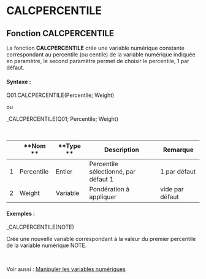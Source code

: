 # CALCPERCENTILE

## Fonction CALCPERCENTILE

La fonction **CALCPERCENTILE** crée une variable numérique constante correspondant au percentile (ou centile) de la variable numérique indiquée en paramètre, le second paramètre permet de choisir le percentile, 1 par défaut.

#### Syntaxe :&nbsp;

Q01.CALCPERCENTILE(Percentile; Weight)

ou

\_CALCPERCENTILE(Q01; Percentile; Weight)

&nbsp;

| &nbsp; | **Nom ** | **Type ** | **Description** | **Remarque** |
| --- | --- | --- | --- | --- |
| &#49; | Percentile | Entier | Percentile sélectionné, par défaut 1 | &#49; par défaut |
| &#50; | Weight | Variable | Pondération à appliquer | vide par défaut |


#### Exemples :

\_CALCPERCENTILE(NOTE)

Crée une nouvelle variable correspondant à la valeur du premier percentile de la variable numérique NOTE.

&nbsp;

Voir aussi : [Manipuler les variables numériques](<Manipulerlesvariablesnumeriques1.md>)
